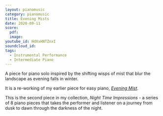 ```yaml
---
layout: pianomusic
category: pianomusic
title: Evening Mists
date: 2020-09-11
score:
  pdf: 
  image: 
youtube_id: HdXxHNTZnxI
soundcloud_id:
tags:
  - Instrumental Performance
  - Intermediate Piano
---
```


A piece for piano solo inspired by the shifting wisps of mist that blur the landscape as evening falls in winter.

It is a re-working of my earlier piece for easy piano,  [*Evening Mist*](https://www.bakertunes.com/pianomusic/evening-mist/).

This is the second piece in my collection,  *Night Time Impressions* - a series of 8 piano pieces that takes the performer and listener on a journey from dusk to dawn through the darkness of the night.